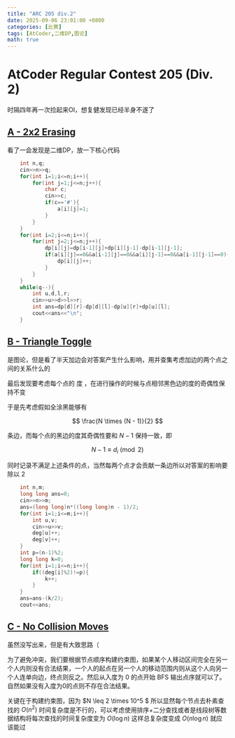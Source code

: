 ```yaml
---
title: "ARC 205 div.2"
date: 2025-09-06 23:01:00 +0800
categories: [比赛]
tags: [AtCoder,二维DP,图论]
math: true
---
```


# AtCoder Regular Contest 205 (Div. 2)

时隔四年再一次捡起来OI，想复健发现已经半身不遂了

## [A - 2x2 Erasing](https://atcoder.jp/contests/arc205/tasks/arc205_a)

看了一会发现是二维DP，放一下核心代码

```cpp
	int n,q;
	cin>>n>>q;
	for(int i=1;i<=n;i++){
		for(int j=1;j<=n;j++){
			char c;
			cin>>c;
			if(c=='#'){
				a[i][j]=1;
			}
		}
	}
	for(int i=2;i<=n;i++){
		for(int j=2;j<=n;j++){
			dp[i][j]=dp[i-1][j]+dp[i][j-1]-dp[i-1][j-1];
			if(a[i][j]==0&&a[i-1][j]==0&&a[i][j-1]==0&&a[i-1][j-1]==0){
				dp[i][j]++;
			}
		}
	}
	while(q--){
		int u,d,l,r;
		cin>>u>>d>>l>>r;
		int ans=dp[d][r]-dp[d][l]-dp[u][r]+dp[u][l];
		cout<<ans<<"\n";
	}
```

## [B - Triangle Toggle](https://atcoder.jp/contests/arc205/tasks/arc205_b)

是图论，但是看了半天加边会对答案产生什么影响，用并查集考虑加边的两个点之间的关系什么的

最后发现要考虑每个点的 度 ，在进行操作的时候与点相邻黑色边的度的奇偶性保持不变

于是先考虑假如全涂黑能够有 

$$
\frac{N \times (N - 1)}{2}
$$

条边，而每个点的黑边的度其奇偶性要和 $N-1$ 保持一致，即

$$
N-1 \equiv d_i  \pmod{2}
$$

同时记录不满足上述条件的点，当然每两个点才会贡献一条边所以对答案的影响要除以 $2$

```cpp
	int n,m;
	long long ans=0;
	cin>>n>>m;
	ans=(long long)n*((long long)n - 1)/2;
	for(int i=1;i<=m;i++){
		int u,v;
		cin>>u>>v;
		deg[u]++;
		deg[v]++;
	}
	int p=(n-1)%2;
	long long k=0;
	for(int i=1;i<=n;i++){
		if((deg[i]%2)!=p){
			k++;
		}
	}
	ans=ans-(k/2);
	cout<<ans;
```

## [C - No Collision Moves](https://atcoder.jp/contests/arc205/tasks/arc205_c)

虽然没写出来，但是有大致思路（

为了避免冲突，我们要根据节点顺序构建约束图，如果某个人移动区间完全在另一个人内则没有合法结果，一个人的起点在另一个人的移动范围内则从这个人向另一个人连单向边，终点则反之。然后从入度为 $0$ 的点开始 BFS 输出点序就可以了。 自然如果没有入度为0的点则不存在合法结果。

关键在于构建约束图，因为 $N \leq 2 \times 10^5 $ 所以显然每个节点去朴素查找的 $O(n^2)$ 时间复杂度是不行的，可以考虑使用排序+二分查找或者是线段树等数据结构将每次查找的时间复杂度变为 $O(\log n)$ 这样总复杂度变成 $O(n \log n)$ 就应该能过

